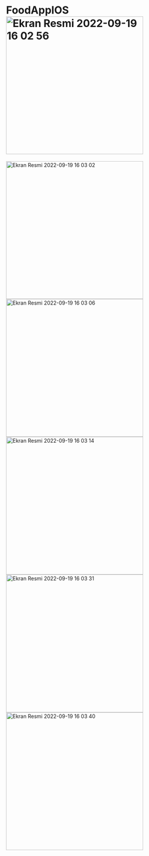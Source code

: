 # FoodAppIOS<img width="375" alt="Ekran Resmi 2022-09-19 16 02 56" src="https://user-images.githubusercontent.com/51423231/191211815-70396128-6c56-445c-ba28-454ddeddfbf9.png">
<img width="375" alt="Ekran Resmi 2022-09-19 16 03 02" src="https://user-images.githubusercontent.com/51423231/191211821-3209404b-91f3-4a73-8fe2-6b88b8983523.png">
<img width="375" alt="Ekran Resmi 2022-09-19 16 03 06" src="https://user-images.githubusercontent.com/51423231/191211831-7b27fd0d-58cf-466f-995d-822cc59620f2.png">
<img width="375" alt="Ekran Resmi 2022-09-19 16 03 14" src="https://user-images.githubusercontent.com/51423231/191211838-3070edca-9ede-46af-8fc2-3f50fe3afb21.png">
<img width="375" alt="Ekran Resmi 2022-09-19 16 03 31" src="https://user-images.githubusercontent.com/51423231/191211844-de4dcf7c-f049-47e8-a936-cf4f35211def.png">
<img width="375" alt="Ekran Resmi 2022-09-19 16 03 40" src="https://user-images.githubusercontent.com/51423231/191211853-d355adf8-0120-4f77-8523-a4b16332c34f.png">
